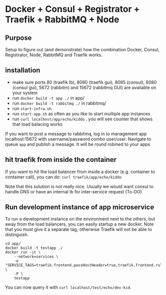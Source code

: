 # Docker + Consul + Registrator + Traefik + RabbitMQ + Node

## Purpose

Setup to figure out (and demonstrate) how the combination Docker, Consul, Registrator, Node, RabbitMQ and Traefik works.

## installation 

- make sure ports 80 (traefik lb), 8080 (traefik gui), 8085 (consul), 8080 (consul gui), 5672 (rabbitm) and 15672 (rabbitmq GUI) are available on your system
- run `docker build -t app ./` in app/
- run `docker build -t rabbitmq ./` in rabbitmq/
- run `start-infra.sh`
- run `start-app.sh` as often as you like to start multiple app instances
- run `curl localhost/app/echo/kiddo`  . you will see counter that shows that load balacing works

If you want to post a message to rabbitmq, log in to management app localhost:15672 with username/password combo user/user. Navigate to queue `app` and publish a message. It will be round robined to your apps 

## hit traefik from inside the container

If you want to hit the load balancer from inside a docker (e.g. container to container call), you can do: `curl traefik/app/echo/kiddo`

Note that this solution is not really nice. Usually we would want consul to handle DNS or have an internal lb for inter-service request (To-DO)

## Run development instance of app microservice

To run a development instance on the environment next to the others, but away from the load balancers, you can easily startup a new docker. Note that you must give it a separate tag, otherwise Traefik will not be able to distinguish.

```
cd app/
docker build -t testapp ./
docker run -it \
    --network=services \
    -e "SERVICE_TAGS=traefik.frontend.passHostHeader=true,traefik.frontend.rule=PathPrefixStrip:/test" \
    -P \
    testapp
```

You can now query it with `curl localhost/test/echo/dev-kid`. 
